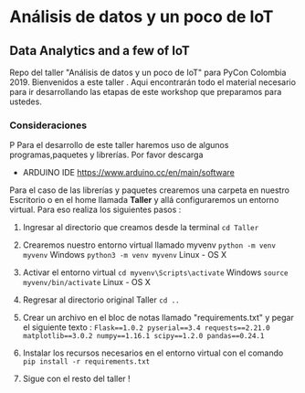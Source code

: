 # Análisis de datos y un poco de IoT
## Data Analytics and a few of IoT

Repo del taller "Análisis de datos y un poco de IoT" para PyCon Colombia 2019.
Bienvenidos a este taller . Aqui encontrarán todo el material necesario para ir desarrollando las etapas de este workshop que preparamos para ustedes.

### Consideraciones
P
Para el desarrollo de este taller haremos uso de algunos programas,paquetes y librerías. Por favor descarga 

- ARDUINO IDE https://www.arduino.cc/en/main/software 

Para el caso de las librerías y paquetes crearemos una carpeta en nuestro Escritorio o en el home llamada **Taller** y allá configuraremos un entorno virtual. Para eso realiza los siguientes pasos :  

1. Ingresar al directorio que creamos desde la terminal 
`cd Taller`

2. Crearemos nuestro entorno virtual llamado myvenv
`python -m venv myvenv` Windows
`python3 -m venv myvenv` Linux - OS X

3. Activar el entorno virtual
`cd myvenv\Scripts\activate` Windows
`source myvenv/bin/activate` Linux - OS X

4. Regresar al directorio original Taller 
`cd ..`

5. Crear un archivo en el bloc de notas llamado "requirements.txt" y pegar el siguiente texto :
` Flask==1.0.2
pyserial==3.4
requests==2.21.0
matplotlib==3.0.2
numpy==1.16.1
scipy==1.2.0
pandas==0.24.1 `

6. Instalar los recursos necesarios en el entorno virtual con el comando 
`pip install -r requirements.txt `

7. Sigue con el resto del taller !
